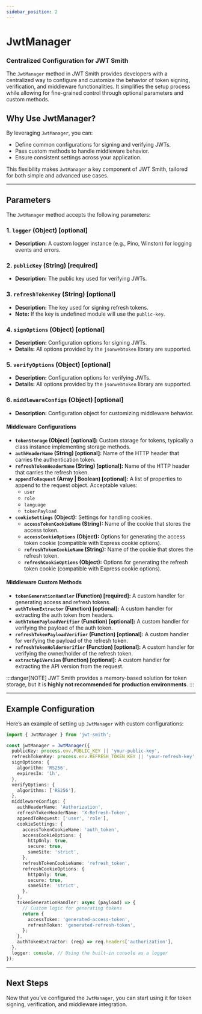 ```yaml
---
sidebar_position: 2
---
```


# JwtManager
### Centralized Configuration for JWT Smith

The `JwtManager` method in JWT Smith provides developers with a centralized way to configure and customize the behavior of token signing, verification, and middleware functionalities. It simplifies the setup process while allowing for fine-grained control through optional parameters and custom methods.

## Why Use JwtManager?

By leveraging `JwtManager`, you can:
- Define common configurations for signing and verifying JWTs.
- Pass custom methods to handle middleware behavior.
- Ensure consistent settings across your application.

This flexibility makes `JwtManager` a key component of JWT Smith, tailored for both simple and advanced use cases.

---

## Parameters
The `JwtManager` method accepts the following parameters:

### 1. `logger` (Object) [optional]
- **Description:** A custom logger instance (e.g., Pino, Winston) for logging events and errors.

### 2. `publicKey` (String) [required]
- **Description:** The public key used for verifying JWTs.

### 3. `refreshTokenKey` (String) [optional]
- **Description:** The key used for signing refresh tokens.
- **Note:** If the key is undefined module will use the `public-key`.

### 4. `signOptions` (Object) [optional]
- **Description:** Configuration options for signing JWTs.
- **Details:** All options provided by the `jsonwebtoken` library are supported.

### 5. `verifyOptions` (Object) [optional]
- **Description:** Configuration options for verifying JWTs.
- **Details:** All options provided by the `jsonwebtoken` library are supported.

### 6. `middlewareConfigs` (Object) [optional]
- **Description:** Configuration object for customizing middleware behavior.

#### Middleware Configurations
- **`tokenStorage` (Object) [optional]:** Custom storage for tokens, typically a class instance implementing storage methods.
- **`authHeaderName` (String) [optional]:** Name of the HTTP header that carries the authentication token.
- **`refreshTokenHeaderName` (String) [optional]:** Name of the HTTP header that carries the refresh token.
- **`appendToRequest` (Array | Boolean) [optional]:** A list of properties to append to the request object. Acceptable values:
  - `user`
  - `role`
  - `language`
  - `tokenPayload`
- **`cookieSettings` (Object):** Settings for handling cookies.
  - **`accessTokenCookieName` (String):** Name of the cookie that stores the access token.
  - **`accessCookieOptions` (Object):** Options for generating the access token cookie (compatible with Express cookie options).
  - **`refreshTokenCookieName` (String):** Name of the cookie that stores the refresh token.
  - **`refreshCookieOptions` (Object):** Options for generating the refresh token cookie (compatible with Express cookie options).

#### Middleware Custom Methods
- **`tokenGenerationHandler` (Function) [required]:** A custom handler for generating access and refresh tokens.
- **`authTokenExtractor` (Function) [optional]:** A custom handler for extracting the auth token from headers.
- **`authTokenPayloadVerifier` (Function) [optional]:** A custom handler for verifying the payload of the auth token.
- **`refreshTokenPayloadVerifier` (Function) [optional]:** A custom handler for verifying the payload of the refresh token.
- **`refreshTokenHolderVerifier` (Function) [optional]:** A custom handler for verifying the owner/holder of the refresh token.
- **`extractApiVersion` (Function) [optional]:** A custom handler for extracting the API version from the request.

:::danger[NOTE]
JWT Smith provides a memory-based solution for token storage, but it is **highly not recommended for production environments**.
:::

---

## Example Configuration
Here’s an example of setting up `JwtManager` with custom configurations:

```typescript
import { JwtManager } from 'jwt-smith';

const jwtManager = JwtManager({
  publicKey: process.env.PUBLIC_KEY || 'your-public-key',
  refreshTokenKey: process.env.REFRESH_TOKEN_KEY || 'your-refresh-key',
  signOptions: {
    algorithm: 'RS256',
    expiresIn: '1h',
  },
  verifyOptions: {
    algorithms: ['RS256'],
  },
  middlewareConfigs: {
    authHeaderName: 'Authorization',
    refreshTokenHeaderName: 'X-Refresh-Token',
    appendToRequest: ['user', 'role'],
    cookieSettings: {
      accessTokenCookieName: 'auth_token',
      accessCookieOptions: {
        httpOnly: true,
        secure: true,
        sameSite: 'strict',
      },
      refreshTokenCookieName: 'refresh_token',
      refreshCookieOptions: {
        httpOnly: true,
        secure: true,
        sameSite: 'strict',
      },
    },
    tokenGenerationHandler: async (payload) => {
      // Custom logic for generating tokens
      return {
        accessToken: 'generated-access-token',
        refreshToken: 'generated-refresh-token',
      };
    },
    authTokenExtractor: (req) => req.headers['authorization'],
  },
  logger: console, // Using the built-in console as a logger
});
```

---

## Next Steps
Now that you’ve configured the `JwtManager`, you can start using it for token signing, verification, and middleware integration.

